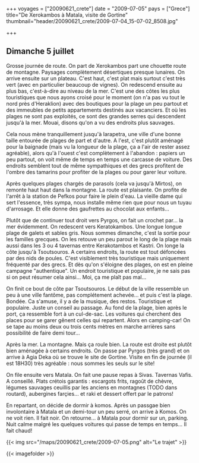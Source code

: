 +++
voyages = ["20090621_crete"]
date = "2009-07-05"
pays = ["Grece"]
title="De Xerokambos à Matala, visite de Gortine"
thumbnail="header/20090621_crete/2009-07-04_15-07-02_8508.jpg"

+++

## Dimanche 5 juillet

Grosse journée de route. On part de Xerokambos part une chouette route de montagne. Paysages complètement désertiques presque lunaires. On arrive ensuite sur un plateau. C'est haut, c'est plat mais surtout c'est très vert (avec en particulier beaucoup de vignes). On redescend ensuite au plus bas, c'est-à-dire au niveau de la mer. C'est une des côtes les plus touristiques que nous ayons croisé pour le moment (on n'a pas vu tout le nord près d'Heraklion) avec des boutiques pour la plage un peu partout et des immeubles de petits appartements destinés aux vacanciers. Et où les plages ne sont pas exploités, ce sont des grandes serres qui descendent jusqu'à la mer. Mouai, disons qu'on a vu des endroits plus sauvages.

Cela nous mène tranquillement jusqu'à Iarapetra, une ville d'une bonne taille entourée de plages de part et d'autre. A l'est, c'est plutôt aménagé pour la baignade (mais vu la longueur de la plage, ça a l'air de rester assez agréable), alors qu'à l'ouest c'est complètement à l'abandon : papiers un peu partout, on voit même de temps en temps une carcasse de voiture. Des endroits semblent tout de même sympathiques et des grecs profitent de l'ombre des tamarins pour profiter de la plages ou pour garer leur voiture.

Après quelques plages chargés de parasols (cela va jusqu'à Mirtos), on remonte haut haut dans la montagne. La route est plaisante. On profite de l'arrêt à la station de Pefkos pour faire le plein d'eau. La vieille dame qui sert l'essence, très sympa, nous installe même rien que pour nous un tuyau d'arrosage. Et elle donne des gaufrettes au chocolat aux enfants...

Plutôt que de continuer tout droit vers Pyrgos, on fait un crochet par... la mer évidemment. On redescent vers Keratokambos. Une longue longue plage de galets et sables gris. Nous sommes dimanche, c'est la sortie pour les familles grecques. On les retouve un peu parout le long de la plage mais aussi dans les 3 ou 4 tavernas entre Kerakotambos et Kastri. On longe la côte jusqu'à Tsoutsouros. A certains endroits, la route est tout défoncées par des nids de poules. C'est visiblement très touristique mais uniquement fréquenté par des grecs. Et dès qu'on s'éloigne des plages, on est en pleine campagne "authentique". Un endroit touristique et populaire, je ne sais pas si on peut résumer cela ainsi... Moi, ça me plaît pas mal...

On finit ce bout de côte par Tsoutsouros. Le début de la ville ressemble un peu à une ville fantôme, pas complétement achevée... et puis c'est la plage. Bondée. Ca s'amuse, il y a de la musique, des restos. Touristique et populaire. Juste un conseil au passage. Au fond de la plage, bien après le port, ça ressemble fort à un cul-de-sac. Les voitures qui cherchent des places pour se garer gênent celles qui repartent. Alors en camping-car! On se tape au moins deux ou trois cents mètres en marche arrières sans possibilité de faire demi tour...

Après la mer. La montagne. Mais ça roule bien. La route est droite est plutôt bien aménagée à certains endroits. On passe par Pyrgos (très grand) et on arrive à Agia Deka où se trouve le site de Gortine. Visite en fin de journée (il est 18H30) très agréable : nous sommes les seuls sur le site!

On file ensuite vers Matala. On fait une pause repas à Sivas. Tavernas Vafis. A conseillé. Plats crétois garantis : escargots frits, ragoût de chèvre, légumes sauvages ceuillis par les anciens en montagnes (TODO dans routard),  aubergines farçies... et raki et dessert offert par le patrons!

En repartant, on décide de dormir à komos. Après un passgae bien involontaire à Matala et un demi-tour un peu serré, on arrive à Komos. On ne voit rien. Il fait noir. On retourne... à Matala pour dormir sur un, parking. Nuit calme malgré les quelques voitures qui passe de temps en temps... Il fait chaud!


{{< img src="/maps/20090621_crete/2009-07-05.png" alt="Le trajet" >}}

{{< imagefolder  >}}


